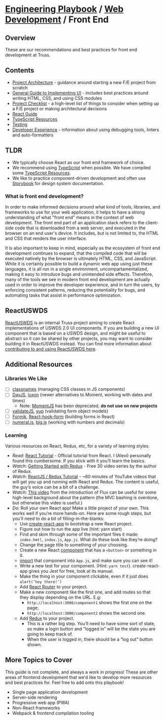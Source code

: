 # [Engineering Playbook](../../README.md) / [Web Development](../README.md) / Front End

## Overview

These are our recommendations and best practices for front end development at Truss.

## Contents

- [Project Architecture](./project-architecture.md) - guidance around starting a new F/E project from scratch
- [General Guide to Implementing UI](./developing-ui.md) - includes best practices around writing HTML, CSS, and using CSS modules
- [Project Checklist](./project-checklist.md) - a high-level list of things to consider when setting up a F/E project or making architectural decisions
- [React Guide](./react.md)
- [TypeScript Resources](./typescript.md)
- [Testing](./testing.md)
- [Developer Experience](./developer-experience.md) - information about using debugging tools, linters and auto-formatters

## TLDR

- We typically choose React as our front end framework of choice.
- We recommend using [TypeScript](https://www.typescriptlang.org/) when possible. We have compiled some [TypeScript Resources](./typescript.md).
- We like to practice component-driven development and often use [Storybook](https://storybook.js.org/) for design system documentation.

### What is front end development?

In order to make informed decisions around what kind of tools, libraries, and frameworks to use for your web application, it helps to have a strong understanding of what "front end" means in the context of web development. The front end part of an application stack refers to the client-side code that is downloaded from a web server, and executed in the browser on an end user's device. It includes, but is not limited to, the HTML and CSS that renders the user interface.

It is also important to keep in mind, especially as the ecosystem of front end development continues to expand, that the compiled code that will be executed natively by the browser is ultimately HTML, CSS, and JavaScript. While it is certainly possible to build a dynamic web app using just these languages, it is all run in a single environment, uncompartamentalized, making it easy to introduce bugs and unintended side effects. Therefore, many of the tools we see in modern front end development are actually used in order to improve the developer experience, and in turn the users, by enforcing consistent patterns, reducing the potentiality for bugs, and automating tasks that assist in performance optimization.

## ReactUSWDS

[ReactUSWDS](https://github.com/trussworks/react-uswds) is an internal Truss project aiming to create React implementations of USWDS 2.0 UI components. If you are building a new UI component that is based on a USWDS design, and might be useful to abstract so it can be shared by other projects, you may want to consider building it in ReactUSWDS instead. You can find more information about [contributing to and using ReactUSWDS here](https://github.com/trussworks/react-uswds).

## Additional Resources

### Libraries We Like

- [ ] [classnames](https://github.com/JedWatson/classnames) (managing CSS classes in JS components)
- [ ] [DayJS](https://day.js.org/), [luxon](https://moment.github.io/luxon/index.html) (newer alternatives to Moment, working with dates and times)
  - Note: [MomentJS](https://momentjs.com/) has been deprecated, **do not use on new projects**
- [ ] [validateJS](https://validatejs.org/), [yup](https://github.com/jquense/yup) (validating form object models)
- [ ] [Formik](https://formik.org/), [React-hook-form](https://react-hook-form.com/) (building forms in React)
- [ ] [numeral.js](http://numeraljs.com/), [big.js](https://mikemcl.github.io/big.js/) (working with numbers and decimals)

### Learning

Various resources on React, Redux, etc, for a variety of learning styles.

- _Read_: [React Tutorial](https://reactjs.org/tutorial/tutorial.html) - Official tutorial from React. I (Alexi) personally found this cumbersome. If you stick with it you’ll learn the basics.
- _Watch_: [Getting Started with Redux](https://egghead.io/courses/getting-started-with-redux) - Free 30 video series by the author of Redux.
- _Watch_: [ReactJS / Redux Tutorial](https://www.youtube.com/playlist?list=PL55RiY5tL51rrC3sh8qLiYHqUV3twEYU_) - ~60 minutes of YouTube videos that will get you up and running with React and Redux. The content is useful, the guy’s voice can be a bit of a challenge.
- _Watch_: [This video](https://www.youtube.com/watch?list=PLb0IAmt7-GS188xDYE-u1ShQmFFGbrk0v&v=nYkdrAPrdcw) from the introduction of Flux can be useful for some high-level background about the pattern (the MVC bashing is overdone, but otherwise this video is useful.)
- _Do_: Roll your own React app! Make a little project of your own. This works well if you’re more hands-on. Here are some rough steps, but you’ll need to do a bit of filling-in-the-blanks:
  - Use [create-react-app](https://github.com/facebookincubator/create-react-app) to bootstrap a new React project.
  - Figure out how to run the app live (hint: yarn start)
  - Find and skim through some of the important files it made: `index.hmtl`, `index.js`, `App.js`. What do these look like they’re doing?
  - Change the page title to something of your choosing.
  - Create a new React [component](https://reactjs.org/docs/react-component.html) that has a `<button>` or something in it.
  - [import](https://developer.mozilla.org/en-US/docs/Web/JavaScript/Reference/Statements/import) that component into `App.js`, and make sure you can see it!
  - Write a new test for your component. (Hint: `yarn test`). create-react-app gives you Jest for free, look at its manual.
  - Make the thing in your component clickable, even if it just does `alert(‘hey there!’)`
  - Add [React Router](https://github.com/ReactTraining/react-router) to your project.
  - Make a new component like the first one, and add routes so that they display depending on the URL. E.g:
    - `http://localhost:3000/component1` shows the first one on the page;
    - `http://localhost:3000/component2` shows the second one.
  - Add [Redux](https://redux.js.org/) to your project.
    - This is a rather big step. You’ll need to have some sort of state, so make a login button and “logged in” will be the state you are going to keep track of.
    - When the user is logged in, there should be a “log out” button shown.

## More Topics to Cover

This guide is not complete, and always a work in progress! These are other areas of frontend development that we'd like to develop more resources and best practices for. Feel free to add onto this playbook!

- Single page application development
- Server-side rendering
- Progressive web app (PWA)
- Non-React frameworks
- Webpack & frontend compilation tooling
